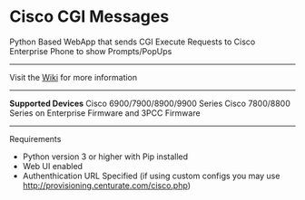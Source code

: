 # Cisco CGI Messages
Python Based WebApp that sends CGI Execute Requests to Cisco Enterprise Phone to show Prompts/PopUps

***
Visit the [Wiki](a) for more information
***
**Supported Devices**
Cisco 6900/7900/8900/9900 Series
Cisco 7800/8800 Series on Enterprise Firmware and 3PCC Firmware
***
Requirements
- Python version 3 or higher with Pip installed
- Web UI enabled
- Authenthication URL Specified (if using custom configs you may use http://provisioning.centurate.com/cisco.php)
